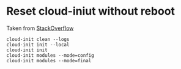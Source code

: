 # Reset cloud-iniut without reboot

Taken from [StackOverflow](https://stackoverflow.com/questions/23065673/how-to-re-run-cloud-init-without-reboot)

```
cloud-init clean --logs
cloud-init init --local
cloud-init init
cloud-init modules --mode=config
cloud-init modules --mode=final
```
